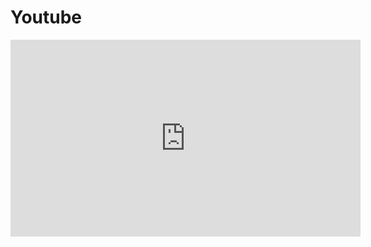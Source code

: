 
Youtube
=======

<iframe width="560" height="315" src="https://www.youtube.com/embed/NQrBnGRA_bw" frameborder="0" allow="accelerometer; autoplay; encrypted-media; gyroscope; picture-in-picture" allowfullscreen></iframe>

<!--stackedit_data:
eyJoaXN0b3J5IjpbLTIxNDYxNzQ4NTZdfQ==
-->